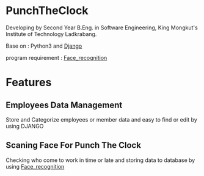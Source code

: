 # PunchTheClock

Developing by Second Year B.Eng. in Software Engineering, King Mongkut's Institute of Technology Ladkrabang.

Base on : Python3 and [Django](https://www.djangoproject.com/)

program requirement : [Face_recognition](https://github.com/ageitgey/face_recognition)
# Features

## Employees Data Management

Store and Categorize employees or member data and easy to find or edit by using DJANGO

## Scaning Face For Punch The Clock

Checking who come to work in time or late and storing data to database by using [Face_recognition](https://github.com/ageitgey/face_recognition)
